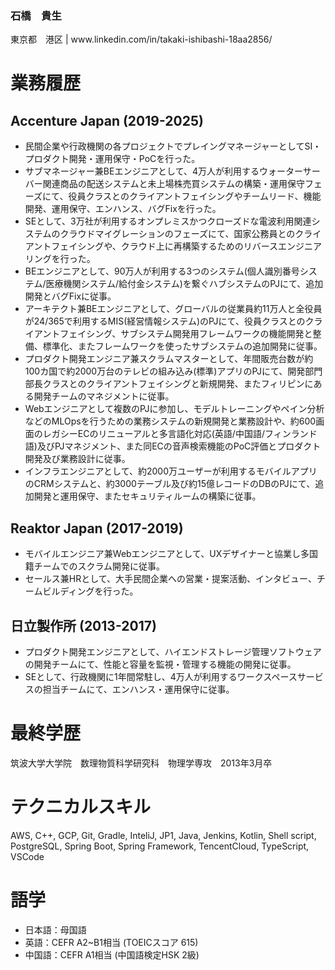 <h3 align="left">石橋　貴生</h3>
<p align="left">東京都　港区 | www.linkedin.com/in/takaki-ishibashi-18aa2856/</p>

# 業務履歴
## Accenture Japan (2019-2025)
- 民間企業や行政機関の各プロジェクトでプレイングマネージャーとしてSI・プロダクト開発・運用保守・PoCを行った。
- サブマネージャー兼BEエンジニアとして、4万人が利用するウォーターサーバー関連商品の配送システムと未上場株売買システムの構築・運用保守フェーズにて、役員クラスとのクライアントフェイシングやチームリード、機能開発、運用保守、エンハンス、バグFixを行った。
- SEとして、3万社が利用するオンプレミスかつクローズドな電波利用関連システムのクラウドマイグレーションのフェーズにて、国家公務員とのクライアントフェイシングや、クラウド上に再構築するためのリバースエンジニアリングを行った。
- BEエンジニアとして、90万人が利用する3つのシステム(個人識別番号システム/医療機関システム/給付金システム)を繋ぐハブシステムのPJにて、追加開発とバグFixに従事。
- アーキテクト兼BEエンジニアとして、グローバルの従業員約11万人と全役員が24/365で利用するMIS(経営情報システム)のPJにて、役員クラスとのクライアントフェイシング、サブシステム開発用フレームワークの機能開発と整備、標準化、またフレームワークを使ったサブシステムの追加開発に従事。
- プロダクト開発エンジニア兼スクラムマスターとして、年間販売台数が約100カ国で約2000万台のテレビの組み込み(標準)アプリのPJにて、開発部門部長クラスとのクライアントフェイシングと新規開発、またフィリピンにある開発チームのマネジメントに従事。
- Webエンジニアとして複数のPJに参加し、モデルトレーニングやペイン分析などのMLOpsを行うための業務システムの新規開発と業務設計や、約600画面のレガシーECのリニューアルと多言語化対応(英語/中国語/フィンランド語)及びPJマネジメント、また同ECの音声検索機能のPoC評価とプロダクト開発及び業務設計に従事。
- インフラエンジニアとして、約2000万ユーザーが利用するモバイルアプリのCRMシステムと、約3000テーブル及び約15億レコードのDBのPJにて、追加開発と運用保守、またセキュリティルームの構築に従事。
## Reaktor Japan (2017-2019)
- モバイルエンジニア兼Webエンジニアとして、UXデザイナーと協業し多国籍チームでのスクラム開発に従事。
- セールス兼HRとして、大手民間企業への営業・提案活動、インタビュー、チームビルディングを行った。
## 日立製作所 (2013-2017)
- プロダクト開発エンジニアとして、ハイエンドストレージ管理ソフトウェアの開発チームにて、性能と容量を監視・管理する機能の開発に従事。
- SEとして、行政機関に1年間常駐し、4万人が利用するワークスペースサービスの担当チームにて、エンハンス・運用保守に従事。

# 最終学歴
筑波大学大学院　数理物質科学研究科　物理学専攻　2013年3月卒

# テクニカルスキル
AWS, C++, GCP, Git, Gradle, InteliJ, JP1, Java, Jenkins, Kotlin, Shell script, PostgreSQL, Spring Boot,
Spring Framework, TencentCloud, TypeScript, VSCode

# 語学
- 日本語：母国語
- 英語：CEFR A2~B1相当 (TOEICスコア 615)
- 中国語：CEFR A1相当 (中国語検定HSK 2級)
